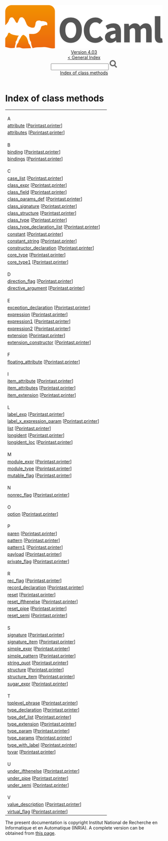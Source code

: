 <!-- ((! set title API !)) ((! set documentation !)) ((! set api !)) ((! set nobreadcrumb !)) -->
<div class="api"><header><nav class="toc brand"><a class="brand" href="https://ocaml.org/"><img src="colour-logo-gray.svg" class="svg" alt="OCaml"></a></nav><nav class="toc"><div class="toc_version"><a href="/docs" id="version-select">Version 4.03</a></div><a href="index.html">&lt; General Index</a><div class="api_search"><input type="text" name="apisearch" id="api_search" oninput="mySearch(false);" onkeypress="this.oninput();" onclick="this.oninput();" onpaste="this.oninput();">
<img src="search_icon.svg" alt="Search" class="svg" onclick="mySearch(false)"></div>
<div id="search_results"></div><div class="toc_title"><a href="#top">Index of class methods</a></div><ul></ul></nav></header>

<h1>Index of class methods</h1>
<table>
<tbody><tr><td align="left"><br>A</td></tr>
<tr><td><a href="Pprintast.printer-c.html#METHODattribute">attribute</a> [<a href="Pprintast.printer-c.html">Pprintast.printer</a>]</td>
<td></td></tr>
<tr><td><a href="Pprintast.printer-c.html#METHODattributes">attributes</a> [<a href="Pprintast.printer-c.html">Pprintast.printer</a>]</td>
<td></td></tr>
<tr><td align="left"><br>B</td></tr>
<tr><td><a href="Pprintast.printer-c.html#METHODbinding">binding</a> [<a href="Pprintast.printer-c.html">Pprintast.printer</a>]</td>
<td></td></tr>
<tr><td><a href="Pprintast.printer-c.html#METHODbindings">bindings</a> [<a href="Pprintast.printer-c.html">Pprintast.printer</a>]</td>
<td></td></tr>
<tr><td align="left"><br>C</td></tr>
<tr><td><a href="Pprintast.printer-c.html#METHODcase_list">case_list</a> [<a href="Pprintast.printer-c.html">Pprintast.printer</a>]</td>
<td></td></tr>
<tr><td><a href="Pprintast.printer-c.html#METHODclass_expr">class_expr</a> [<a href="Pprintast.printer-c.html">Pprintast.printer</a>]</td>
<td></td></tr>
<tr><td><a href="Pprintast.printer-c.html#METHODclass_field">class_field</a> [<a href="Pprintast.printer-c.html">Pprintast.printer</a>]</td>
<td></td></tr>
<tr><td><a href="Pprintast.printer-c.html#METHODclass_params_def">class_params_def</a> [<a href="Pprintast.printer-c.html">Pprintast.printer</a>]</td>
<td></td></tr>
<tr><td><a href="Pprintast.printer-c.html#METHODclass_signature">class_signature</a> [<a href="Pprintast.printer-c.html">Pprintast.printer</a>]</td>
<td></td></tr>
<tr><td><a href="Pprintast.printer-c.html#METHODclass_structure">class_structure</a> [<a href="Pprintast.printer-c.html">Pprintast.printer</a>]</td>
<td></td></tr>
<tr><td><a href="Pprintast.printer-c.html#METHODclass_type">class_type</a> [<a href="Pprintast.printer-c.html">Pprintast.printer</a>]</td>
<td></td></tr>
<tr><td><a href="Pprintast.printer-c.html#METHODclass_type_declaration_list">class_type_declaration_list</a> [<a href="Pprintast.printer-c.html">Pprintast.printer</a>]</td>
<td></td></tr>
<tr><td><a href="Pprintast.printer-c.html#METHODconstant">constant</a> [<a href="Pprintast.printer-c.html">Pprintast.printer</a>]</td>
<td></td></tr>
<tr><td><a href="Pprintast.printer-c.html#METHODconstant_string">constant_string</a> [<a href="Pprintast.printer-c.html">Pprintast.printer</a>]</td>
<td></td></tr>
<tr><td><a href="Pprintast.printer-c.html#METHODconstructor_declaration">constructor_declaration</a> [<a href="Pprintast.printer-c.html">Pprintast.printer</a>]</td>
<td></td></tr>
<tr><td><a href="Pprintast.printer-c.html#METHODcore_type">core_type</a> [<a href="Pprintast.printer-c.html">Pprintast.printer</a>]</td>
<td></td></tr>
<tr><td><a href="Pprintast.printer-c.html#METHODcore_type1">core_type1</a> [<a href="Pprintast.printer-c.html">Pprintast.printer</a>]</td>
<td></td></tr>
<tr><td align="left"><br>D</td></tr>
<tr><td><a href="Pprintast.printer-c.html#METHODdirection_flag">direction_flag</a> [<a href="Pprintast.printer-c.html">Pprintast.printer</a>]</td>
<td></td></tr>
<tr><td><a href="Pprintast.printer-c.html#METHODdirective_argument">directive_argument</a> [<a href="Pprintast.printer-c.html">Pprintast.printer</a>]</td>
<td></td></tr>
<tr><td align="left"><br>E</td></tr>
<tr><td><a href="Pprintast.printer-c.html#METHODexception_declaration">exception_declaration</a> [<a href="Pprintast.printer-c.html">Pprintast.printer</a>]</td>
<td></td></tr>
<tr><td><a href="Pprintast.printer-c.html#METHODexpression">expression</a> [<a href="Pprintast.printer-c.html">Pprintast.printer</a>]</td>
<td></td></tr>
<tr><td><a href="Pprintast.printer-c.html#METHODexpression1">expression1</a> [<a href="Pprintast.printer-c.html">Pprintast.printer</a>]</td>
<td></td></tr>
<tr><td><a href="Pprintast.printer-c.html#METHODexpression2">expression2</a> [<a href="Pprintast.printer-c.html">Pprintast.printer</a>]</td>
<td></td></tr>
<tr><td><a href="Pprintast.printer-c.html#METHODextension">extension</a> [<a href="Pprintast.printer-c.html">Pprintast.printer</a>]</td>
<td></td></tr>
<tr><td><a href="Pprintast.printer-c.html#METHODextension_constructor">extension_constructor</a> [<a href="Pprintast.printer-c.html">Pprintast.printer</a>]</td>
<td></td></tr>
<tr><td align="left"><br>F</td></tr>
<tr><td><a href="Pprintast.printer-c.html#METHODfloating_attribute">floating_attribute</a> [<a href="Pprintast.printer-c.html">Pprintast.printer</a>]</td>
<td></td></tr>
<tr><td align="left"><br>I</td></tr>
<tr><td><a href="Pprintast.printer-c.html#METHODitem_attribute">item_attribute</a> [<a href="Pprintast.printer-c.html">Pprintast.printer</a>]</td>
<td></td></tr>
<tr><td><a href="Pprintast.printer-c.html#METHODitem_attributes">item_attributes</a> [<a href="Pprintast.printer-c.html">Pprintast.printer</a>]</td>
<td></td></tr>
<tr><td><a href="Pprintast.printer-c.html#METHODitem_extension">item_extension</a> [<a href="Pprintast.printer-c.html">Pprintast.printer</a>]</td>
<td></td></tr>
<tr><td align="left"><br>L</td></tr>
<tr><td><a href="Pprintast.printer-c.html#METHODlabel_exp">label_exp</a> [<a href="Pprintast.printer-c.html">Pprintast.printer</a>]</td>
<td></td></tr>
<tr><td><a href="Pprintast.printer-c.html#METHODlabel_x_expression_param">label_x_expression_param</a> [<a href="Pprintast.printer-c.html">Pprintast.printer</a>]</td>
<td></td></tr>
<tr><td><a href="Pprintast.printer-c.html#METHODlist">list</a> [<a href="Pprintast.printer-c.html">Pprintast.printer</a>]</td>
<td></td></tr>
<tr><td><a href="Pprintast.printer-c.html#METHODlongident">longident</a> [<a href="Pprintast.printer-c.html">Pprintast.printer</a>]</td>
<td></td></tr>
<tr><td><a href="Pprintast.printer-c.html#METHODlongident_loc">longident_loc</a> [<a href="Pprintast.printer-c.html">Pprintast.printer</a>]</td>
<td></td></tr>
<tr><td align="left"><br>M</td></tr>
<tr><td><a href="Pprintast.printer-c.html#METHODmodule_expr">module_expr</a> [<a href="Pprintast.printer-c.html">Pprintast.printer</a>]</td>
<td></td></tr>
<tr><td><a href="Pprintast.printer-c.html#METHODmodule_type">module_type</a> [<a href="Pprintast.printer-c.html">Pprintast.printer</a>]</td>
<td></td></tr>
<tr><td><a href="Pprintast.printer-c.html#METHODmutable_flag">mutable_flag</a> [<a href="Pprintast.printer-c.html">Pprintast.printer</a>]</td>
<td></td></tr>
<tr><td align="left"><br>N</td></tr>
<tr><td><a href="Pprintast.printer-c.html#METHODnonrec_flag">nonrec_flag</a> [<a href="Pprintast.printer-c.html">Pprintast.printer</a>]</td>
<td></td></tr>
<tr><td align="left"><br>O</td></tr>
<tr><td><a href="Pprintast.printer-c.html#METHODoption">option</a> [<a href="Pprintast.printer-c.html">Pprintast.printer</a>]</td>
<td></td></tr>
<tr><td align="left"><br>P</td></tr>
<tr><td><a href="Pprintast.printer-c.html#METHODparen">paren</a> [<a href="Pprintast.printer-c.html">Pprintast.printer</a>]</td>
<td></td></tr>
<tr><td><a href="Pprintast.printer-c.html#METHODpattern">pattern</a> [<a href="Pprintast.printer-c.html">Pprintast.printer</a>]</td>
<td></td></tr>
<tr><td><a href="Pprintast.printer-c.html#METHODpattern1">pattern1</a> [<a href="Pprintast.printer-c.html">Pprintast.printer</a>]</td>
<td></td></tr>
<tr><td><a href="Pprintast.printer-c.html#METHODpayload">payload</a> [<a href="Pprintast.printer-c.html">Pprintast.printer</a>]</td>
<td></td></tr>
<tr><td><a href="Pprintast.printer-c.html#METHODprivate_flag">private_flag</a> [<a href="Pprintast.printer-c.html">Pprintast.printer</a>]</td>
<td></td></tr>
<tr><td align="left"><br>R</td></tr>
<tr><td><a href="Pprintast.printer-c.html#METHODrec_flag">rec_flag</a> [<a href="Pprintast.printer-c.html">Pprintast.printer</a>]</td>
<td></td></tr>
<tr><td><a href="Pprintast.printer-c.html#METHODrecord_declaration">record_declaration</a> [<a href="Pprintast.printer-c.html">Pprintast.printer</a>]</td>
<td></td></tr>
<tr><td><a href="Pprintast.printer-c.html#METHODreset">reset</a> [<a href="Pprintast.printer-c.html">Pprintast.printer</a>]</td>
<td></td></tr>
<tr><td><a href="Pprintast.printer-c.html#METHODreset_ifthenelse">reset_ifthenelse</a> [<a href="Pprintast.printer-c.html">Pprintast.printer</a>]</td>
<td></td></tr>
<tr><td><a href="Pprintast.printer-c.html#METHODreset_pipe">reset_pipe</a> [<a href="Pprintast.printer-c.html">Pprintast.printer</a>]</td>
<td></td></tr>
<tr><td><a href="Pprintast.printer-c.html#METHODreset_semi">reset_semi</a> [<a href="Pprintast.printer-c.html">Pprintast.printer</a>]</td>
<td></td></tr>
<tr><td align="left"><br>S</td></tr>
<tr><td><a href="Pprintast.printer-c.html#METHODsignature">signature</a> [<a href="Pprintast.printer-c.html">Pprintast.printer</a>]</td>
<td></td></tr>
<tr><td><a href="Pprintast.printer-c.html#METHODsignature_item">signature_item</a> [<a href="Pprintast.printer-c.html">Pprintast.printer</a>]</td>
<td></td></tr>
<tr><td><a href="Pprintast.printer-c.html#METHODsimple_expr">simple_expr</a> [<a href="Pprintast.printer-c.html">Pprintast.printer</a>]</td>
<td></td></tr>
<tr><td><a href="Pprintast.printer-c.html#METHODsimple_pattern">simple_pattern</a> [<a href="Pprintast.printer-c.html">Pprintast.printer</a>]</td>
<td></td></tr>
<tr><td><a href="Pprintast.printer-c.html#METHODstring_quot">string_quot</a> [<a href="Pprintast.printer-c.html">Pprintast.printer</a>]</td>
<td></td></tr>
<tr><td><a href="Pprintast.printer-c.html#METHODstructure">structure</a> [<a href="Pprintast.printer-c.html">Pprintast.printer</a>]</td>
<td></td></tr>
<tr><td><a href="Pprintast.printer-c.html#METHODstructure_item">structure_item</a> [<a href="Pprintast.printer-c.html">Pprintast.printer</a>]</td>
<td></td></tr>
<tr><td><a href="Pprintast.printer-c.html#METHODsugar_expr">sugar_expr</a> [<a href="Pprintast.printer-c.html">Pprintast.printer</a>]</td>
<td></td></tr>
<tr><td align="left"><br>T</td></tr>
<tr><td><a href="Pprintast.printer-c.html#METHODtoplevel_phrase">toplevel_phrase</a> [<a href="Pprintast.printer-c.html">Pprintast.printer</a>]</td>
<td></td></tr>
<tr><td><a href="Pprintast.printer-c.html#METHODtype_declaration">type_declaration</a> [<a href="Pprintast.printer-c.html">Pprintast.printer</a>]</td>
<td></td></tr>
<tr><td><a href="Pprintast.printer-c.html#METHODtype_def_list">type_def_list</a> [<a href="Pprintast.printer-c.html">Pprintast.printer</a>]</td>
<td></td></tr>
<tr><td><a href="Pprintast.printer-c.html#METHODtype_extension">type_extension</a> [<a href="Pprintast.printer-c.html">Pprintast.printer</a>]</td>
<td></td></tr>
<tr><td><a href="Pprintast.printer-c.html#METHODtype_param">type_param</a> [<a href="Pprintast.printer-c.html">Pprintast.printer</a>]</td>
<td></td></tr>
<tr><td><a href="Pprintast.printer-c.html#METHODtype_params">type_params</a> [<a href="Pprintast.printer-c.html">Pprintast.printer</a>]</td>
<td></td></tr>
<tr><td><a href="Pprintast.printer-c.html#METHODtype_with_label">type_with_label</a> [<a href="Pprintast.printer-c.html">Pprintast.printer</a>]</td>
<td></td></tr>
<tr><td><a href="Pprintast.printer-c.html#METHODtyvar">tyvar</a> [<a href="Pprintast.printer-c.html">Pprintast.printer</a>]</td>
<td></td></tr>
<tr><td align="left"><br>U</td></tr>
<tr><td><a href="Pprintast.printer-c.html#METHODunder_ifthenelse">under_ifthenelse</a> [<a href="Pprintast.printer-c.html">Pprintast.printer</a>]</td>
<td></td></tr>
<tr><td><a href="Pprintast.printer-c.html#METHODunder_pipe">under_pipe</a> [<a href="Pprintast.printer-c.html">Pprintast.printer</a>]</td>
<td></td></tr>
<tr><td><a href="Pprintast.printer-c.html#METHODunder_semi">under_semi</a> [<a href="Pprintast.printer-c.html">Pprintast.printer</a>]</td>
<td></td></tr>
<tr><td align="left"><br>V</td></tr>
<tr><td><a href="Pprintast.printer-c.html#METHODvalue_description">value_description</a> [<a href="Pprintast.printer-c.html">Pprintast.printer</a>]</td>
<td></td></tr>
<tr><td><a href="Pprintast.printer-c.html#METHODvirtual_flag">virtual_flag</a> [<a href="Pprintast.printer-c.html">Pprintast.printer</a>]</td>
<td></td></tr>
</tbody></table>

<div class="copyright">The present documentation is copyright Institut National de Recherche en Informatique et en Automatique (INRIA). A complete version can be obtained from <a href="http://caml.inria.fr/pub/docs/manual-ocaml/">this page</a>.</div></div>